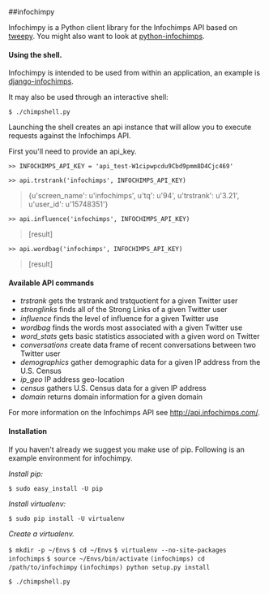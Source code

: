 ##infochimpy

Infochimpy is a Python client library for the Infochimps API based on [tweepy](http://github.com/joshthecoder/tweepy). You might also want to look at [python-infochimps](https://github.com/geometrid/python-infochimps).

#### Using the shell.
Infochimpy is intended to be used from within an application, an example is [django-infochimps](https://github.com/gerlad/django-infochimps).

It may also be used through an interactive shell:

`$ ./chimpshell.py`

Launching the shell creates an api instance that will allow you to execute requests against the Infochimps API.

First you'll need to provide an api_key. 

`>> INFOCHIMPS_API_KEY = 'api_test-W1cipwpcdu9Cbd9pmm8D4Cjc469'`

`>> api.trstrank('infochimps', INFOCHIMPS_API_KEY)`

> {u'screen_name': u'infochimps',
>  u'tq': u'94',
>  u'trstrank': u'3.21',
>  u'user_id': u'15748351'}

`>> api.influence('infochimps', INFOCHIMPS_API_KEY)`

> [result]

`>> api.wordbag('infochimps', INFOCHIMPS_API_KEY)`

> [result]

#### Available API commands
* _trstrank_        gets the trstrank and trstquotient for a given Twitter user
* _stronglinks_     finds all of the Strong Links of a given Twitter user
* _influence_       finds the level of inﬂuence for a given Twitter use
* _wordbag_         finds the words most associated with a given Twitter use
* _word_stats_      gets basic statistics associated with a given word on Twitter
* _conversations_   create data frame of recent conversations between two Twitter user
* _demographics_    gather demographic data for a given IP address from the U.S. Census
* _ip_geo_          IP address geo-location
* _census_          gathers U.S. Census data for a given IP address
* _domain_          returns domain information for a given domain

For more information on the Infochimps API see http://api.infochimps.com/.

#### Installation

If you haven't already we suggest you make use of pip. Following is an example environment for infochimpy.

_Install pip:_

`$ sudo easy_install -U pip`

_Install virtualenv:_

`$ sudo pip install -U virtualenv`

_Create a virtualenv._

`$ mkdir -p ~/Envs`
`$ cd ~/Envs`
`$ virtualenv --no-site-packages infochimps`
`$ source ~/Envs/bin/activate`
`(infochimps) cd /path/to/infochimpy`
`(infochimps) python setup.py install`

`$ ./chimpshell.py`

